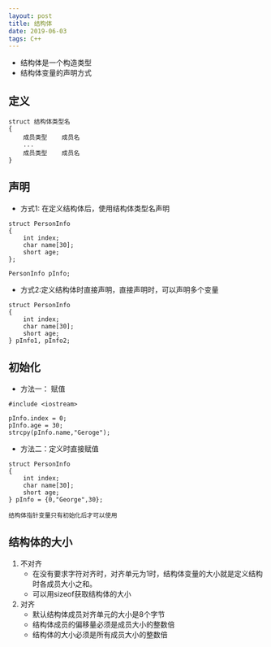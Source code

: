 ```yaml
---
layout: post
title: 结构体
date: 2019-06-03
tags: C++  
---
```



- 结构体是一个构造类型
- 结构体变量的声明方式

## 定义
```
struct 结构体类型名
{
    成员类型    成员名
    ...
    成员类型    成员名
}
```

## 声明

- 方式1: 在定义结构体后，使用结构体类型名声明

```
struct PersonInfo
{
    int index;
    char name[30];
    short age;
};

PersonInfo pInfo;
```

- 方式2:定义结构体时直接声明，直接声明时，可以声明多个变量

```    
struct PersonInfo
{
    int index;
    char name[30];
    short age;
} pInfo1, pInfo2;
```

## 初始化

- 方法一： 赋值

```
#include <iostream>

pInfo.index = 0;
pInfo.age = 30;
strcpy(pInfo.name,"Geroge");
```

- 方法二：定义时直接赋值

```
struct PersonInfo
{
    int index;
    char name[30];
    short age;
} pInfo = {0,"George",30};
```

```
结构体指针变量只有初始化后才可以使用
```

## 结构体的大小

1. 不对齐
    - 在没有要求字符对齐时，对齐单元为1时，结构体变量的大小就是定义结构时各成员大小之和。
    - 可以用sizeof获取结构体的大小
2. 对齐
    - 默认结构体成员对齐单元的大小是8个字节
    - 结构体成员的偏移量必须是成员大小的整数倍
    - 结构体的大小必须是所有成员大小的整数倍



